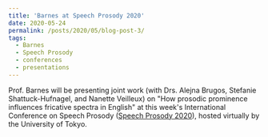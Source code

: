 ```yaml
---
title: 'Barnes at Speech Prosody 2020'
date: 2020-05-24
permalink: /posts/2020/05/blog-post-3/
tags:
  - Barnes
  - Speech Prosody
  - conferences
  - presentations
---
```


Prof. Barnes will be presenting joint work (with Drs. Alejna Brugos, Stefanie Shattuck-Hufnagel, and Nanette Veilleux) on "How prosodic prominence influences fricative spectra in English" at this week's International Conference on Speech Prosody (<a href="https://sp2020.jpn.org/" target="_blank" rel="noopener">Speech Prosody 2020</a>), hosted virtually by the University of Tokyo.
